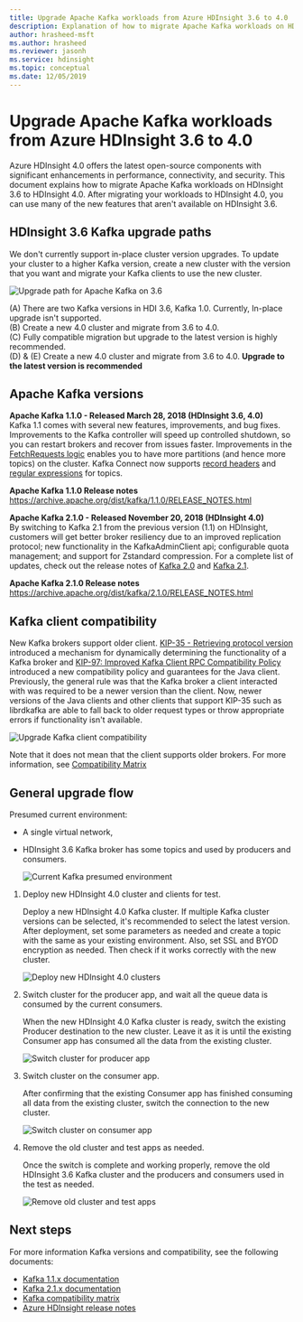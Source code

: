 ```yaml
---
title: Upgrade Apache Kafka workloads from Azure HDInsight 3.6 to 4.0
description: Explanation of how to migrate Apache Kafka workloads on HDInsight 3.6 to HDInsight 4.0.
author: hrasheed-msft
ms.author: hrasheed
ms.reviewer: jasonh
ms.service: hdinsight
ms.topic: conceptual
ms.date: 12/05/2019
---
```


# Upgrade Apache Kafka workloads from Azure HDInsight 3.6 to 4.0

Azure HDInsight 4.0 offers the latest open-source components with significant enhancements in performance, connectivity, and security. This document explains how to migrate Apache Kafka workloads on HDInsight 3.6 to HDInsight 4.0. After migrating your workloads to HDInsight 4.0, you can use many of the new features that aren't available on HDInsight 3.6.

## HDInsight 3.6 Kafka upgrade paths

We don't currently support in-place cluster version upgrades. To update your cluster to a higher Kafka version, create a new cluster with the version that you want and migrate your Kafka clients to use the new cluster.

![Upgrade path for Apache Kafka on 3.6](./media/upgrade-threesix-to-four/apache-kafka-upgrade-path.png)

(A) There are two Kafka versions in HDI 3.6, Kafka 1.0. Currently, In-place upgrade isn't supported.  
(B) Create a new 4.0 cluster and migrate from 3.6 to 4.0.  
(C) Fully compatible migration but upgrade to the latest version is highly recommended.  
(D) & (E) Create a new 4.0 cluster and migrate from 3.6 to 4.0. **Upgrade to the latest version is recommended**

## Apache Kafka versions

**Apache Kafka 1.1.0 - Released March 28, 2018 (HDInsight 3.6, 4.0)**  
Kafka 1.1 comes with several new features, improvements, and bug fixes. Improvements to the Kafka controller will speed up controlled shutdown, so you can restart brokers and recover from issues faster. Improvements in the [FetchRequests logic](https://issues.apache.org/jira/browse/KAFKA-6254) enables you to have more partitions (and hence more topics) on the cluster. Kafka Connect now supports [record headers](https://issues.apache.org/jira/browse/KAFKA-5142) and [regular expressions](https://issues.apache.org/jira/browse/KAFKA-3073) for topics.

**Apache Kafka 1.1.0 Release notes**  
https://archive.apache.org/dist/kafka/1.1.0/RELEASE_NOTES.html

**Apache Kafka 2.1.0 - Released November 20, 2018 (HDInsight 4.0)**  
By switching to Kafka 2.1 from the previous version (1.1) on HDInsight, customers will get better broker resiliency due to an improved replication protocol; new functionality in the KafkaAdminClient api; configurable quota management; and support for Zstandard compression. For a complete list of updates, check out the release notes of [Kafka 2.0](https://archive.apache.org/dist/kafka/2.0.0/RELEASE_NOTES.html) and [Kafka 2.1](https://archive.apache.org/dist/kafka/2.1.0/RELEASE_NOTES.html).

**Apache Kafka 2.1.0 Release notes**  
https://archive.apache.org/dist/kafka/2.1.0/RELEASE_NOTES.html

## Kafka client compatibility

New Kafka brokers support older client. [KIP-35 - Retrieving protocol version](https://cwiki.apache.org/confluence/display/KAFKA/KIP-35+-+Retrieving+protocol+version) introduced a mechanism for dynamically determining the functionality of a Kafka broker and [KIP-97: Improved Kafka Client RPC Compatibility Policy](https://cwiki.apache.org/confluence/display/KAFKA/KIP-97%3A+Improved+Kafka+Client+RPC+Compatibility+Policy) introduced a new compatibility policy and guarantees for the Java client. Previously, the general rule was that the Kafka broker a client interacted with was required to be a newer version than the client. Now, newer versions of the Java clients and other clients that support KIP-35 such as librdkafka are able to fall back to older request types or throw appropriate errors if functionality isn't available.

![Upgrade Kafka client compatibility](./media/upgrade-threesix-to-four/apache-kafka-client-compatibility.png)

Note that it does not mean that the client supports older brokers.  For more information, see [Compatibility Matrix](https://cwiki.apache.org/confluence/display/KAFKA/Compatibility+Matrix.)

## General upgrade flow

Presumed current environment:

* A single virtual network,
* HDInsight 3.6 Kafka broker has some topics and used by producers and consumers.

    ![Current Kafka presumed environment](./media/upgrade-threesix-to-four/apache-kafka-presumed-environment.png)

1. Deploy new HDInsight 4.0 cluster and clients for test.

    Deploy a new HDInsight 4.0 Kafka cluster. If multiple Kafka cluster versions can be selected, it's recommended to select the latest version. After deployment, set some parameters as needed and create a topic with the same as your existing environment. Also, set SSL and BYOD encryption as needed. Then check if it works correctly with the new cluster.

    ![Deploy new HDInsight 4.0 clusters](./media/upgrade-threesix-to-four/deploy-new-hdinsight-clusters.png)

1. Switch cluster for the producer app, and wait all the queue data is consumed by the current consumers.

    When the new HDInsight 4.0 Kafka cluster is ready, switch the existing Producer destination to the new cluster. Leave it as it is until the existing Consumer app has consumed all the data from the existing cluster.

    ![Switch cluster for producer app](./media/upgrade-threesix-to-four/switch-cluster-producer-app.png)

1. Switch cluster on the consumer app.

    After confirming that the existing Consumer app has finished consuming all data from the existing cluster, switch the connection to the new cluster.

    ![Switch cluster on consumer app](./media/upgrade-threesix-to-four/switch-cluster-consumer-app.png)

1. Remove the old cluster and test apps as needed.

   Once the switch is complete and working properly, remove the old HDInsight 3.6 Kafka cluster and the producers and consumers used in the test as needed.

    ![Remove old cluster and test apps](./media/upgrade-threesix-to-four/remove-cluster-test-apps.png)

## Next steps

For more information Kafka versions and compatibility, see the following documents:

* [Kafka 1.1.x documentation](https://kafka.apache.org/11/documentation.html)
* [Kafka 2.1.x documentation](https://kafka.apache.org/21/documentation.html)
* [Kafka compatibility matrix](https://cwiki.apache.org/confluence/display/KAFKA/Compatibility+Matrix)
* [Azure HDInsight release notes](../hdinsight-version-release.md)
